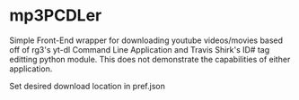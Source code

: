 # mp3PCDLer
Simple Front-End wrapper for downloading youtube videos/movies based off of rg3's yt-dl Command Line Application and Travis Shirk's ID# tag editting python module.
This does not demonstrate the capabilities of either application.



Set desired download location in pref.json
